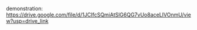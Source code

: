 demonstration: https://drive.google.com/file/d/1JCIfcSQmiAtSlG6QG7vUo8aceLIVOnmU/view?usp=drive_link
